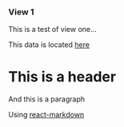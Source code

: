 
### View 1

This is a test of view one...

This data is located
[here](https://raw.githubusercontent.com/stormasm/ghdata/master/markdown/data1/view1.md)

# This is a header

And this is a paragraph

Using [react-markdown](https://github.com/rexxars/react-markdown)
